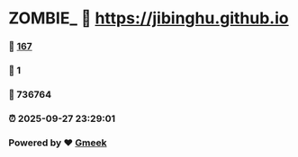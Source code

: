 # ZOMBIE_ :link: https://jibinghu.github.io 
### :page_facing_up: [167](https://jibinghu.github.io/tag.html) 
### :speech_balloon: 1 
### :hibiscus: 736764 
### :alarm_clock: 2025-09-27 23:29:01 
### Powered by :heart: [Gmeek](https://github.com/Meekdai/Gmeek)
